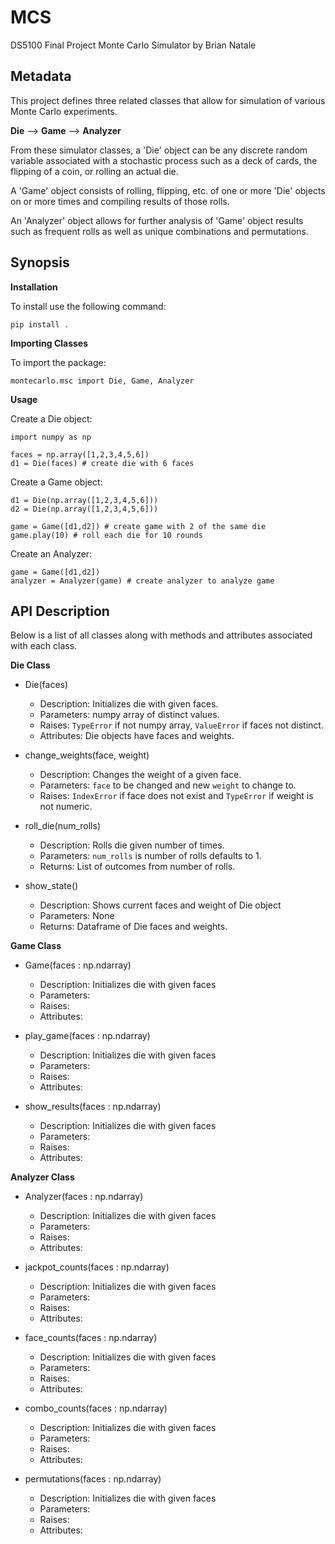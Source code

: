 # MCS
DS5100 Final Project Monte Carlo Simulator by Brian Natale


## Metadata

This project defines three related classes that allow for simulation of
various Monte Carlo experiments.

**Die** --> **Game** --> **Analyzer**

From these simulator classes, a 'Die' object can be any discrete random variable
associated with a stochastic process such as a deck of cards, the flipping
of a coin, or rolling an actual die.

A 'Game' object consists of rolling, flipping, etc. of one or more 'Die' objects
on or more times and compiling results of those rolls.

An 'Analyzer' object allows for further analysis of 'Game' object results 
such as frequent rolls as well as unique combinations and permutations.

## Synopsis

**Installation**

To install use the following command:

`pip install .`

**Importing Classes**

To import the package:

`montecarlo.msc import Die, Game, Analyzer`

**Usage**

Create a Die object:

```
import numpy as np

faces = np.array([1,2,3,4,5,6]) 
d1 = Die(faces) # create die with 6 faces
```

Create a Game object:

```
d1 = Die(np.array([1,2,3,4,5,6]))
d2 = Die(np.array([1,2,3,4,5,6]))

game = Game([d1,d2]) # create game with 2 of the same die
game.play(10) # roll each die for 10 rounds
```

Create an Analyzer:

```
game = Game([d1,d2]) 
analyzer = Analyzer(game) # create analyzer to analyze game
```



## API Description

Below is a list of all classes along with methods and attributes
associated with each class. 

**Die Class**

- Die(faces)
    - Description: Initializes die with given faces.
    - Parameters: numpy array of distinct values.
    - Raises: `TypeError` if not numpy array, `ValueError` if faces not distinct.
    - Attributes: Die objects have faces and weights.
    
- change_weights(face, weight)
    - Description: Changes the weight of a given face.
    - Parameters: `face` to be changed and new `weight` to change to.
    - Raises: `IndexError` if face does not exist and `TypeError` if weight is not numeric.
    
- roll_die(num_rolls)
    - Description: Rolls die given number of times.
    - Parameters: `num_rolls` is number of rolls defaults to 1. 
    - Returns: List of outcomes from number of rolls. 
    
- show_state()
    - Description: Shows current faces and weight of Die object
    - Parameters: None
    - Returns: Dataframe of Die faces and weights.

**Game Class**

- Game(faces : np.ndarray)
    - Description: Initializes die with given faces
    - Parameters:
    - Raises:
    - Attributes:
    
- play_game(faces : np.ndarray)
    - Description: Initializes die with given faces
    - Parameters:
    - Raises:
    - Attributes:
    
- show_results(faces : np.ndarray)
    - Description: Initializes die with given faces
    - Parameters:
    - Raises:
    - Attributes:

**Analyzer Class**

- Analyzer(faces : np.ndarray)
    - Description: Initializes die with given faces
    - Parameters:
    - Raises:
    - Attributes:

- jackpot_counts(faces : np.ndarray)
    - Description: Initializes die with given faces
    - Parameters:
    - Raises:
    - Attributes:

- face_counts(faces : np.ndarray)
    - Description: Initializes die with given faces
    - Parameters:
    - Raises:
    - Attributes:

- combo_counts(faces : np.ndarray)
    - Description: Initializes die with given faces
    - Parameters:
    - Raises:
    - Attributes:
    
- permutations(faces : np.ndarray)
    - Description: Initializes die with given faces
    - Parameters:
    - Raises:
    - Attributes: